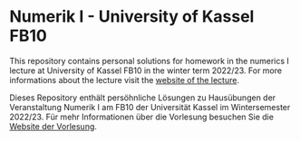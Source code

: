 # Numerik I - University of Kassel FB10
This repository contains personal solutions for homework in the numerics I lecture at University of Kassel FB10 in the winter term 2022/23. For more informations about the lecture visit the [website of the lecture](https://portal.uni-kassel.de/qisserver/rds?state=verpublish&status=init&vmfile=no&moduleCall=webInfo&publishConfFile=webInfo&publishSubDir=veranstaltung&veranstaltung.veranstid=177600).

Dieses Repository enthält persöhnliche Lösungen zu Hausübungen der Veranstaltung Numerik I am FB10 der Universität Kassel im Wintersemester 2022/23. Für mehr Informationen über die Vorlesung besuchen Sie die [Website der Vorlesung](https://portal.uni-kassel.de/qisserver/rds?state=verpublish&status=init&vmfile=no&moduleCall=webInfo&publishConfFile=webInfo&publishSubDir=veranstaltung&veranstaltung.veranstid=177600).
